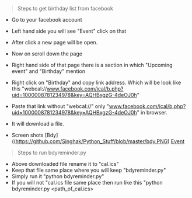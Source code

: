 > Steps to get birthday list from facebook

- Go to your facebook account
- Left hand side you will see "Event" click on that
- After click a new page will be open.
- Now on scroll down the page
- Right hand side of that page there is a section in which "Upcoming event" and "Birthday" mention
- Right click on "Birthday" and copy link address. Which will be look like this "webcal://www.facebook.com/ical/b.php?uid=1000008781234978&key=AQHBxgzG-4deOJ0h"
- Paste that link without "webcal://" only "www.facebook.com/ical/b.php?uid=1000008781234978&key=AQHBxgzG-4deOJ0h" in browser.
- It will download a file.

- Screen shots [Bdy]((https://github.com/Singhak/Python_Stuff/blob/master/bdy.PNG) [Event](https://github.com/Singhak/Python_Stuff/blob/master/event.PNG)

> Steps to run bdyreminder.py

- Above downloaded file rename it to "cal.ics"
- Keep that file same place where you will keep "bdyreminder.py"
- Simply run it "python bdyreminder.py"
- If you will not "cal.ics file same place then run like this "python bdyreminder.py <path_of_cal.ics>
